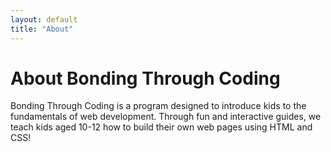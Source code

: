 ```yaml
---
layout: default
title: "About"
---
```


# About Bonding Through Coding

Bonding Through Coding is a program designed to introduce kids to the fundamentals of web development. Through fun and interactive guides, we teach kids aged 10-12 how to build their own web pages using HTML and CSS!
